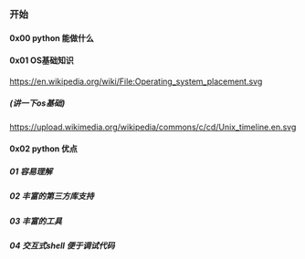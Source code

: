 ### 开始
#### 0x00 python 能做什么
#### 0x01 OS基础知识
https://en.wikipedia.org/wiki/File:Operating_system_placement.svg
##### (讲一下os基础)
https://upload.wikimedia.org/wikipedia/commons/c/cd/Unix_timeline.en.svg
#### 0x02 python 优点
##### 01 容易理解
##### 02 丰富的第三方库支持
##### 03 丰富的工具
##### 04 交互式shell 便于调试代码
